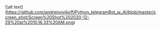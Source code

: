
![alt text] (https://github.com/andreinovikoff/Python_telegramBot_w_AI/blob/master/screen_shot/Screen%20Shot%202020-12-29%20at%2010.16.33%20AM.png)
